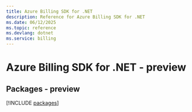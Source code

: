 ```yaml
---
title: Azure Billing SDK for .NET
description: Reference for Azure Billing SDK for .NET
ms.date: 06/12/2025
ms.topic: reference
ms.devlang: dotnet
ms.service: billing
---
```

# Azure Billing SDK for .NET - preview
## Packages - preview
[!INCLUDE [packages](billing-index.md)]